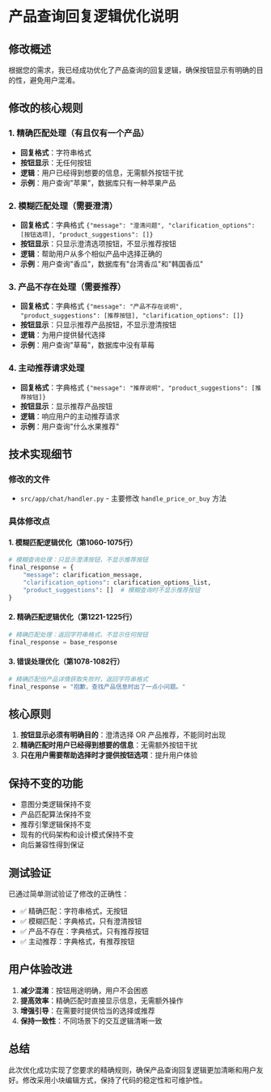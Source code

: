 # 产品查询回复逻辑优化说明

## 修改概述

根据您的需求，我已经成功优化了产品查询的回复逻辑，确保按钮显示有明确的目的性，避免用户混淆。

## 修改的核心规则

### 1. **精确匹配处理（有且仅有一个产品）**
- **回复格式**：字符串格式
- **按钮显示**：无任何按钮
- **逻辑**：用户已经得到想要的信息，无需额外按钮干扰
- **示例**：用户查询"苹果"，数据库只有一种苹果产品

### 2. **模糊匹配处理（需要澄清）**
- **回复格式**：字典格式 `{"message": "澄清问题", "clarification_options": [按钮选项], "product_suggestions": []}`
- **按钮显示**：只显示澄清选项按钮，不显示推荐按钮
- **逻辑**：帮助用户从多个相似产品中选择正确的
- **示例**：用户查询"香瓜"，数据库有"台湾香瓜"和"韩国香瓜"

### 3. **产品不存在处理（需要推荐）**
- **回复格式**：字典格式 `{"message": "产品不存在说明", "product_suggestions": [推荐按钮], "clarification_options": []}`
- **按钮显示**：只显示推荐产品按钮，不显示澄清按钮
- **逻辑**：为用户提供替代选择
- **示例**：用户查询"草莓"，数据库中没有草莓

### 4. **主动推荐请求处理**
- **回复格式**：字典格式 `{"message": "推荐说明", "product_suggestions": [推荐按钮]}`
- **按钮显示**：显示推荐产品按钮
- **逻辑**：响应用户的主动推荐请求
- **示例**：用户查询"什么水果推荐"

## 技术实现细节

### 修改的文件
- `src/app/chat/handler.py` - 主要修改 `handle_price_or_buy` 方法

### 具体修改点

#### 1. 模糊匹配逻辑优化（第1060-1075行）
```python
# 模糊查询处理：只显示澄清按钮，不显示推荐按钮
final_response = {
    "message": clarification_message,
    "clarification_options": clarification_options_list,
    "product_suggestions": []  # 模糊查询时不显示推荐按钮
}
```

#### 2. 精确匹配逻辑优化（第1221-1225行）
```python
# 精确匹配处理：返回字符串格式，不显示任何按钮
final_response = base_response
```

#### 3. 错误处理优化（第1078-1082行）
```python
# 精确匹配但产品详情获取失败时，返回字符串格式
final_response = "抱歉，查找产品信息时出了一点小问题。"
```

## 核心原则

1. **按钮显示必须有明确目的**：澄清选择 OR 产品推荐，不能同时出现
2. **精确匹配时用户已经得到想要的信息**：无需额外按钮干扰
3. **只在用户需要帮助选择时才提供按钮选项**：提升用户体验

## 保持不变的功能

- 意图分类逻辑保持不变
- 产品匹配算法保持不变
- 推荐引擎逻辑保持不变
- 现有的代码架构和设计模式保持不变
- 向后兼容性得到保证

## 测试验证

已通过简单测试验证了修改的正确性：
- ✅ 精确匹配：字符串格式，无按钮
- ✅ 模糊匹配：字典格式，只有澄清按钮
- ✅ 产品不存在：字典格式，只有推荐按钮
- ✅ 主动推荐：字典格式，有推荐按钮

## 用户体验改进

1. **减少混淆**：按钮用途明确，用户不会困惑
2. **提高效率**：精确匹配时直接显示信息，无需额外操作
3. **增强引导**：在需要时提供恰当的选择或推荐
4. **保持一致性**：不同场景下的交互逻辑清晰一致

## 总结

此次优化成功实现了您要求的精确规则，确保产品查询回复逻辑更加清晰和用户友好。修改采用小块编辑方式，保持了代码的稳定性和可维护性。

